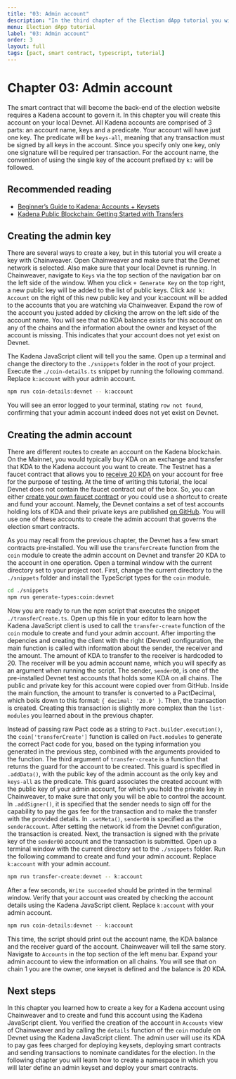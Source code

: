 ```yaml
---
title: "03: Admin account"
description: "In the third chapter of the Election dApp tutorial you will create an admin account to govern your Pact modules"
menu: Election dApp tutorial
label: "03: Admin account"
order: 3
layout: full
tags: [pact, smart contract, typescript, tutorial]
---
```


# Chapter 03: Admin account

The smart contract that will become the back-end of the election website requires a
Kadena account to govern it. In this chapter you will create this account on your
local Devnet. All Kadena accounts are comprised of 3 parts: an account name, keys
and a predicate. Your account will have just one key. The predicate will be `keys-all`,
meaning that any transaction must be signed by all keys in the account. Since you
specify only one key, only one signature will be required per transaction. For the
account name, the convention of using the single key of the account prefixed by
`k:` will be followed.

## Recommended reading

 * [Beginner’s Guide to Kadena: Accounts + Keysets](/blogchain/2020/beginners-guide-to-kadena-accounts-keysets-2020-01-14)
 * [Kadena Public Blockchain: Getting Started with Transfers](/blogchain/2019/kadena-public-blockchain-getting-started-with-transfers-2019-12-19)

## Creating the admin key

There are several ways to create a key, but in this tutorial you will create a key
with Chainweaver. Open Chainweaver and make sure that the Devnet network is selected.
Also make sure that your local Devnet is running. In Chainweaver, navigate to `Keys`
via the top section of the
navigation bar on the left side of the window. When you click `+ Generate Key` on the
top right, a new public key will be added to the list of public keys. Click `Add k: Account`
on the right of this new public key and your k:account will be added to the accounts
that you are watching via Chainweaver. Expand the row of the account you justed added
by clicking the arrow on the left side of the account name. You will see that no KDA balance
exists for this account on any of the chains and the information about the owner and keyset
of the account is missing. This indicates that your account does not yet exist on Devnet.

The Kadena JavaScript client will tell you the same. Open up a terminal and change the directory
to the `./snippets` folder in the root of your project. Execute the `./coin-details.ts`
snippet by running the following command. Replace `k:account` with your admin account.

```bash
npm run coin-details:devnet -- k:account
```

You will see an error logged to your terminal, stating `row not found`, confirming that your
admin account indeed does not yet exist on Devnet.

## Creating the admin account

There are different routes to create an account on the Kadena blockchain. On the Mainnet,
you would typically buy KDA on an exchange and transfer that KDA to the Kadena account you want to
create. The Testnet has a faucet contract that allows you to
[receive 20 KDA](https://faucet.testnet.chainweb.com/) on your account for free
for the purpose of testing. At the time of writing this tutorial, the local Devnet does not contain the
faucet contract out of the box. So, you can either
[create your own faucet contract](https://github.com/thomashoneyman/real-world-pact/tree/main/01-faucet-contract)
or you could use a shortcut to create and fund your account. Namely, the Devnet contains a set
of test accounts holding lots of KDA and their private keys are published
[on GitHub](https://github.com/kadena-io/chainweb-node/blob/master/pact/genesis/devnet/keys.yaml).
You will use one of these accounts to create the admin account that governs the election smart contracts.

As you may recall from the previous chapter, the Devnet has a few smart contracts pre-installed.
You will use the `transferCreate` function from the `coin` module to create the admin account on
Devnet and transfer 20 KDA to the account in one operation. Open a terminal window with the current
directory set to your project root. First, change the current directory to the `./snippets` folder
and install the TypeScript types for the `coin` module.

```bash
cd ./snippets
npm run generate-types:coin:devnet
```

Now you are ready to run the npm script that executes the snippet `./transferCreate.ts`. Open up this
file in your editor to learn how the Kadena JavaScript client is used to call the `transfer-create`
function of the `coin` module to create and fund your admin account. After importing the depencies
and creating the client with the right (Devnet) configuration, the
main function is called with information about the sender, the receiver and the amount. The amount
of KDA to transfer to the receiver is hardcoded to 20. The receiver will be you admin account name,
which you will specify as an argument when running the script. The sender, `sender00`, is one
of the pre-installed Devnet test accounts that holds some KDA on all chains. The public and private
key for this account were copied over from GitHub. Inside the main function, the amount to transfer
is converted to a PactDecimal, which boils down to this format: `{ decimal: '20.0' }`. Then, the
transaction is created. Creating this transaction is slightly more complex than the `list-modules`
you learned about in the previous chapter.

Instead of passing raw Pact code as a string to `Pact.builder.execution()`, the `coin['transferCreate']`
function is called on `Pact.modules` to generate the correct Pact code for you, based on the
typing information you generated in the previous step, combined with the arguments provided to
the function. The third argument of `transfer-create` is a function that returns the
guard for the account to be created. This guard is specified in `.addData()`, with the public
key of the admin account as the only key and `keys-all` as the predicate. This guard associates the
created account with the public key of your admin account, for which you hold the private key
in Chainweaver, to make sure that only you will be able to control the account. In `.addSigner()`, it
is specified that the sender needs to sign off for the capability to pay the gas fee for the
transaction and to make the transfer with the provided details. In `.setMeta()`, `sender00` is
specified as the `senderAccount`. After setting the network id from the Devnet configuration,
the transaction is created. Next, the transaction is signed with the private key of the
`sender00` account and the transaction is submitted. Open up a terminal window with the current
directory set to the `./snippets` folder. Run the following command to create and fund your
admin account. Replace `k:account` with your admin account.

```bash
npm run transfer-create:devnet -- k:account
```

After a few seconds, `Write succeeded` should be printed in the terminal window. Verify that your account was created by checking the account details using the Kadena JavaScript client.
Replace `k:account` with your admin account.

```bash
npm run coin-details:devnet -- k:account
```

This time, the script should print out the account name, the KDA balance and the receiver guard
of the account. Chainweaver will tell the same story. Navigate to `Accounts` in the top section of the left menu bar. Expand your admin account to view the information on all chains. You will
see that on chain 1 you are the owner, one keyset is defined and the balance is 20 KDA.

## Next steps

In this chapter you learned how to create a key for a Kadena account using Chainweaver and to
create and fund this account using the Kadena JavaScript client. You verified the creation
of the account in `Accounts` view of Chainweaver and by calling the `details` function of the `coin` module on Devnet using the Kadena JavaScript client. The admin user will use its KDA
to pay gas fees charged for deploying keysets, deploying smart contracts and sending transactions to nominate candidates for the election. In the following chapter you will learn
how to create a namespace in which you will later define an admin keyset and deploy your
smart contracts.
